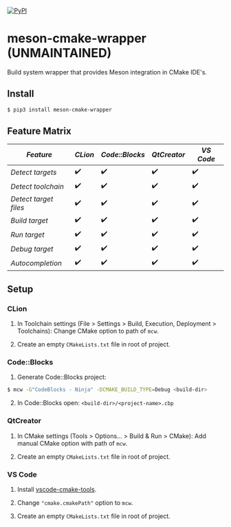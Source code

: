 [![PyPI](https://img.shields.io/pypi/v/meson-cmake-wrapper.svg)](https://pypi.python.org/pypi/meson-cmake-wrapper)

# meson-cmake-wrapper (UNMAINTAINED)
Build system wrapper that provides Meson integration in CMake IDE's.

## Install
```bash
$ pip3 install meson-cmake-wrapper
```

## Feature Matrix
| *Feature* | *CLion* | *Code::Blocks* | *QtCreator* | *VS Code* |
|-|-|-|-|-| 
| *Detect targets* | :heavy_check_mark: | :heavy_check_mark: | :heavy_check_mark: | :heavy_check_mark: |
| *Detect toolchain* | :heavy_check_mark: | :heavy_check_mark: | :heavy_check_mark: | :heavy_check_mark: |
| *Detect target files* | :heavy_check_mark: | :heavy_check_mark: | :heavy_check_mark: | :heavy_check_mark: |
| *Build target* | :heavy_check_mark: | :heavy_check_mark: | :heavy_check_mark: | :heavy_check_mark: |
| *Run target* | :heavy_check_mark: | :heavy_check_mark: | :heavy_check_mark: | :heavy_check_mark: |
| *Debug target* | :heavy_check_mark: | :heavy_check_mark: | :heavy_check_mark: | :heavy_check_mark: |
| *Autocompletion* | :heavy_check_mark: | :heavy_check_mark: | :heavy_check_mark: | :heavy_check_mark: |


## Setup
### CLion
1. In Toolchain settings (File > Settings > Build, Execution, Deployment > Toolchains):
Change CMake option to path of `mcw`.

2. Create an empty `CMakeLists.txt` file in root of project.

### Code::Blocks
1. Generate Code::Blocks project: 

```bash
$ mcw -G"CodeBlocks - Ninja" -DCMAKE_BUILD_TYPE=Debug <build-dir>
```

2. In Code::Blocks open: `<build-dir>/<project-name>.cbp` 

### QtCreator
1. In CMake settings (Tools > Options... > Build & Run > CMake):
Add manual CMake option with path of `mcw`.

2. Create an empty `CMakeLists.txt` file in root of project.

### VS Code
1. Install [vscode-cmake-tools](https://github.com/vector-of-bool/vscode-cmake-tools).

2. Change `"cmake.cmakePath"` option to `mcw`.

3. Create an empty `CMakeLists.txt` file in root of project.

